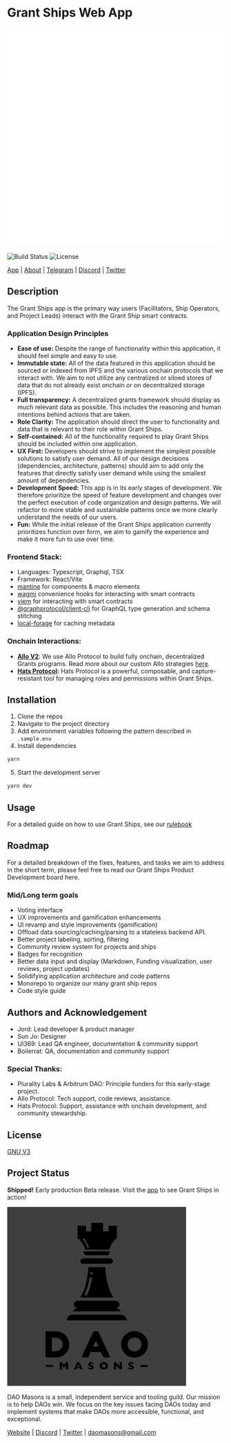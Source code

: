 # Grant Ships Web App

![image](public/gslogo.svg)

![Build Status](https://img.shields.io/badge/build-passing-brightgreen)
![License](https://img.shields.io/badge/license-GNU-green)

[App](https://app.grantships.fun/) | [About](https://grantships.fun/) | [Telegram](https://t.me/grantships) | [Discord](https://discord.gg/bB6cZmxm) | [Twitter](https://twitter.com/grantships)

## Description

The Grant Ships app is the primary way users (Facilitators, Ship Operators, and Project Leads) interact with the Grant Ship smart contracts.

### Application Design Principles

- **Ease of use:** Despite the range of functionality within this application, it should feel simple and easy to use.
- **Immutable state:** All of the data featured in this application should be sourced or indexed from IPFS and the various onchain protocols that we interact with. We aim to not utilize any centralized or siloed stores of data that do not already exist onchain or on decentralized storage (IPFS).
- **Full transparency:** A decentralized grants framework should display as much relevant data as possible. This includes the reasoning and human intentions behind actions that are taken.
- **Role Clarity:** The application should direct the user to functionality and data that is relevant to their role within Grant Ships.
- **Self-contained:** All of the functionality required to play Grant Ships should be included within one application.
- **UX First:** Developers should strive to implement the simplest possible solutions to satisfy user demand. All of our design decisions (dependencies, architecture, patterns) should aim to add only the features that directly satisfy user demand while using the smallest amount of dependencies.
- **Development Speed:** This app is in its early stages of development. We therefore prioritize the speed of feature development and changes over the perfect execution of code organization and design patterns. We will refactor to more stable and sustainable patterns once we more clearly understand the needs of our users.
- **Fun:** While the initial release of the Grant Ships application currently prioritizes function over form, we aim to gamify the experience and make it more fun to use over time.

### Frontend Stack:

- Languages: Typescript, Graphql, TSX
- Framework: React/Vite
- [mantine](https://mantine.dev/) for components & macro elements
- [wagmi](https://wagmi.sh/) convenience hooks for interacting with smart contracts
- [viem](https://viem.sh/) for interacting with smart contracts
- [@graphprotocol/client-cli](https://github.com/graphprotocol/graph-client) for GraphQL type generation and schema stitching
- [local-forage](https://localforage.github.io/localForage/) for caching metadata

### Onchain Interactions:

- **[Allo V2](https://allo.gitcoin.co/)**: We use Allo Protocol to build fully onchain, decentralized Grants programs. Read more about our custom Allo strategies [here](https://github.com/DAOmasons/allo-v2/tree/main/contracts/strategies/_poc/grant-ships).
- **[Hats Protocol](https://www.hatsprotocol.xyz/):** Hats Protocol is a powerful, composable, and capture-resistant tool for managing roles and permissions within Grant Ships.

## Installation

1. Clone the repos
2. Navigate to the project directory
3. Add environment variables following the pattern described in `.sample.env`
4. Install dependencies

```bash
yarn
```

5. Start the development server

```bash
yarn dev
```

## Usage

For a detailed guide on how to use Grant Ships, see our [rulebook](https://rules.grantships.fun/)

## Roadmap

For a detailed breakdown of the fixes, features, and tasks we aim to address in the short term, please feel free to read our Grant Ships Product Development board here.

### Mid/Long term goals

- Voting interface
- UX improvements and gamification enhancements
- UI revamp and style improvements (gamification)
- Offload data sourcing/caching/parsing to a stateless backend API.
- Better project labeling, sorting, filtering
- Community review system for projects and ships
- Badges for recognition
- Better data input and display (Markdown, Funding visualization, user reviews, project updates)
- Solidifying application architecture and code patterns
- Monorepo to organize our many grant ship repos
- Code style guide

## Authors and Acknowledgement

- Jord: Lead developer & product manager
- Sun Jo: Designer
- UI369: Lead QA engineer, documentation & community support
- Boilerrat: QA, documentation and community support

### Special Thanks:

- Plurality Labs & Arbitrum DAO: Principle funders for this early-stage project.
- Allo Protocol: Tech support, code reviews, assistance.
- Hats Protocol: Support, assistance with onchain development, and community stewardship.

## License

[GNU V3](license.md)

## Project Status

**Shipped!** Early production Beta release. Visit the [app](https://app.grantships.fun/) to see Grant Ships in action!

![dao masons logo](public/dmlogo_bg.png)

DAO Masons is a small, independent service and tooling guild. Our mission is to help DAOs win. We focus on the key issues facing DAOs today and implement systems that make DAOs more accessible, functional, and exceptional.

[Website](https://www.daomasons.com/) | [Discord](https://discord.gg/bB6cZmxm) | [Twitter](https://twitter.com/daomasons) | [daomasons@gmail.com](mailto:daomasons@gmail.com)
